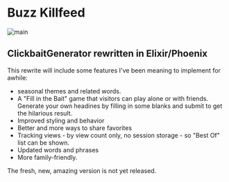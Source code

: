# Buzz Killfeed
![main](https://github.com/shannonwells/BuzzKillfeed/actions/workflows/elixir.yml/badge.svg?branch=main)


## ClickbaitGenerator rewritten in Elixir/Phoenix
This rewrite will include some features I've been meaning to implement for awhile:

* seasonal themes and related words.
* A "Fill in the Bait" game that visitors can play alone or with friends.  
    Generate your own headines by filling in some blanks and submit to get the hilarious result.
* Improved styling and behavior
* Better and more ways to share favorites
* Tracking views - by view count only, no session storage - so "Best Of" list can be shown.
* Updated words and phrases
* More family-friendly.

The fresh, new, amazing version is not yet released.
